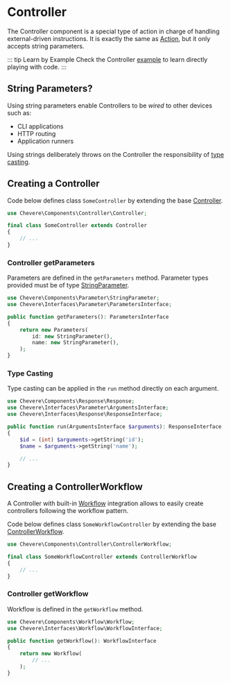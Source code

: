 # Controller

The Controller component is a special type of action in charge of handling external-driven instructions. It is exactly the same as [Action](Action.md), but it only accepts string parameters.

::: tip Learn by Example
Check the Controller [example](https://github.com/chevere/examples/tree/main/00.HelloWorld#00controllerphp) to learn directly playing with code.
:::

## String Parameters?

Using string parameters enable Controllers to be _wired_ to other devices such as:

* CLI applications
* HTTP routing
* Application runners

Using strings deliberately throws on the Controller the responsibility of [type casting](#type-casting).

## Creating a Controller

Code below defines class `SomeController` by extending the base [Controller](../reference/Chevere/Components/Controller/Controller.md).

```php
use Chevere\Components\Controller\Controller;

final class SomeController extends Controller
{
    // ...
}
```

### Controller getParameters

Parameters are defined in the `getParameters` method. Parameter types provided must be of type [StringParameter](Parameter.md#string-paramater).

```php
use Chevere\Components\Parameter\StringParameter;
use Chevere\Interfaces\Parameter\ParametersInterface;

public function getParameters(): ParametersInterface
{
    return new Parameters(
        id: new StringParameter(),
        name: new StringParameter(),
    );
}
```

### Type Casting

Type casting can be applied in the `run` method directly on each argument.

```php
use Chevere\Components\Response\Response;
use Chevere\Interfaces\Parameter\ArgumentsInterface;
use Chevere\Interfaces\Response\ResponseInterface;

public function run(ArgumentsInterface $arguments): ResponseInterface
{
    $id = (int) $arguments->getString('id');
    $name = $arguments->getString('name');

    // ...
}
```

## Creating a ControllerWorkflow

A Controller with built-in [Workflow](Workflow.md) integration allows to easily create controllers following the workflow pattern.

Code below defines class `SomeWorkflowController` by extending the base [ControllerWorkflow](../reference/Chevere/Components/Controller/ControllerWorkflow.md).

```php
use Chevere\Components\Controller\ControllerWorkflow;

final class SomeWorkflowController extends ControllerWorkflow
{
    // ...
}
```

### Controller getWorkflow

Workflow is defined in the `getWorkflow` method.

```php
use Chevere\Components\Workflow\Workflow;
use Chevere\Interfaces\Workflow\WorkflowInterface;

public function getWorkflow(): WorkflowInterface
{
    return new Workflow(
        // ...
    );
}
```

